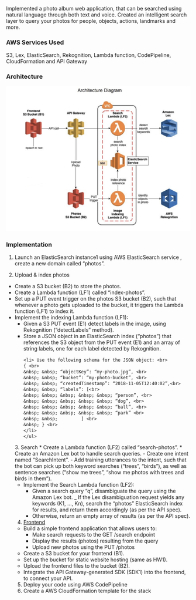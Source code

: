 Implemented a photo album web application, that can be searched using natural language through both text and voice. Created an intelligent search layer to query your photos for people, objects, actions, landmarks and more.

### AWS Services Used
S3, Lex, ElasticSearch, Rekognition, Lambda function, CodePipeline,  CloudFormation and API Gateway

### Architecture
![image1](/Images/architecture1.jpg)

### Implementation

1. Launch an ElasticSearch instance1 using AWS ElasticSearch service , create a new domain called “photos”.

2. Upload & index photos
  <ul>
    <li> Create a S3 bucket (B2) to store the photos.</li>
    <li> Create a Lambda function (LF1) called “index-photos”.</li>
    <li> Set up a PUT event trigger on the photos S3 bucket (B2), such that whenever a photo gets uploaded to the bucket, it triggers the Lambda function (LF1) to index it.</li>
    <li> Implement the indexing Lambda function (LF1):
    <ul style="list-style-type:square;">
      <li> Given a S3 PUT event (E1) detect labels in the image, using Rekognition (“detectLabels” method). </li>
      <li> Store a JSON object in an ElasticSearch index (“photos”) that references the S3 object from the PUT event (E1) and an array of string labels, one for each label detected by Rekognition. </li>
   
  
    <li> Use the following schema for the JSON object: <br>
    { <br>
    &nbsp; &nbsp; “objectKey”: “my-photo.jpg”, <br>
    &nbsp; &nbsp; “bucket”: “my-photo-bucket”, <br>
    &nbsp; &nbsp; “createdTimestamp”: “2018-11-05T12:40:02”,<br>
    &nbsp; &nbsp; “labels”: [<br>
    &nbsp; &nbsp; &nbsp; &nbsp; &nbsp; “person”, <br>
    &nbsp; &nbsp; &nbsp; &nbsp; &nbsp; “dog”, <br>
    &nbsp; &nbsp; &nbsp; &nbsp; &nbsp; “ball”, <br>
    &nbsp; &nbsp; &nbsp; &nbsp; &nbsp; “park” <br>
    &nbsp; &nbsp;         ] <br>
    &nbsp; } <br>
    </li>
    </ul>
   </li>
  </ul>
3. Search
  * Create a Lambda function (LF2) called “search-photos”.
  * Create an Amazon Lex bot to handle search queries.
    - Create one intent named “SearchIntent”.
    - Add training utterances to the intent, such that the bot can pick up both keyword searches (“trees”, “birds”), as well as sentence searches (“show me trees”, “show me photos with trees and birds in them”).

  * Implement the Search Lambda function (LF2):
    - Given a search query “q”, disambiguate the query using the Amazon Lex bot.
    _ If the Lex disambiguation request yields any keywords (K1, …, Kn),
search the “photos” ElasticSearch index for results, and return them accordingly (as per the API spec).
    - Otherwise, return an empty array of results (as per the API spec).
    
 4. [Frontend](https://github.com/Garima2505/VoiceSearchPhotoAlbum-Frontend)
  * Build a simple frontend application that allows users to:
      - Make search requests to the GET /search endpoint
      - Display the results (photos) resulting from the query
      - Upload new photos using the PUT /photos <br>
  * Create a S3 bucket for your frontend (B1).
  * Set up the bucket for static website hosting (same as HW1).
  * Upload the frontend files to the bucket (B2).
  * Integrate the API Gateway-generated SDK (SDK1) into the frontend, to connect your API.

5. Deploy your code using AWS CodePipeline
6. Create a AWS CloudFormation template for the stack


